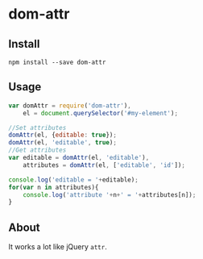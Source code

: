 dom-attr
========

Install
-------

`npm install --save dom-attr`

Usage
-----

```javascript
var domAttr = require('dom-attr'),
    el = document.querySelector('#my-element');

//Set attributes
domAttr(el, {editable: true});
domAttr(el, 'editable', true);
//Get attributes
var editable = domAttr(el, 'editable'),
    attributes = domAttr(el, ['editable', 'id']);

console.log('editable = '+editable);
for(var n in attributes){
    console.log('attribute '+n+' = '+attributes[n]);
}
```

About
-----

It works a lot like jQuery `attr`.
